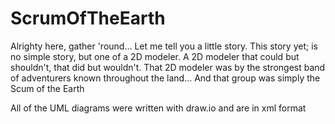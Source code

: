 # ScrumOfTheEarth
Alrighty here, gather 'round... Let me tell you a little story. This story yet; is no simple story, but one of a 2D modeler. A 2D modeler that could but shouldn't, that did but wouldn't. That 2D modeler was by the strongest band of adventurers known throughout the land... And that group was simply the Scum of the Earth

All of the UML diagrams were written with draw.io and are in xml format
